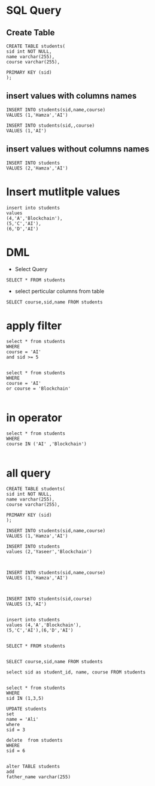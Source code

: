 # SQL Query
## Create Table
```
CREATE TABLE students(
sid int NOT NULL,
name varchar(255),
course varchar(255),

PRIMARY KEY (sid)
);
```

## insert values with columns names
```
INSERT INTO students(sid,name,course)
VALUES (1,'Hamza','AI')
```

```
INSERT INTO students(sid,,course)
VALUES (1,'AI')
```

## insert values without columns names
```
INSERT INTO students
VALUES (2,'Hamza','AI')
```

# Insert mutlitple values 
```
insert into students
values 
(4,'A','Blockchain'),
(5,'C','AI'),
(6,'D','AI')
```

# DML 
* Select Query
```
SELECT * FROM students
```

* select perticular columns from table
```
SELECT course,sid,name FROM students

```

# apply filter
```
select * from students
WHERE
course = 'AI' 
and sid >= 5


select * from students
WHERE
course = 'AI' 
or course = 'Blockchain'


```

# in operator
```
select * from students
WHERE
course IN ('AI' ,'Blockchain')


```


# all query
```
CREATE TABLE students(
sid int NOT NULL,
name varchar(255),
course varchar(255),

PRIMARY KEY (sid)
);

INSERT INTO students(sid,name,course)
VALUES (1,'Hamza','AI')

INSERT INTO students 
values (2,'Yaseer','Blockchain')



INSERT INTO students(sid,name,course)
VALUES (1,'Hamza','AI')



INSERT INTO students(sid,course)
VALUES (3,'AI')


insert into students
values (4,'A','Blockchain'),
(5,'C','AI'),(6,'D','AI')


SELECT * FROM students


SELECT course,sid,name FROM students

select sid as student_id, name, course FROM students


select * from students
WHERE
sid IN (1,3,5)

UPDATE students 
set
name = 'Ali'
where 
sid = 3

delete  from students 
WHERE 
sid = 6


alter TABLE students 
add 
father_name varchar(255)





```